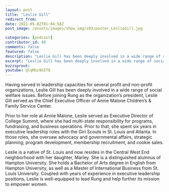 ```yaml
---
layout: post
title: "Leslie Gill"
redirect_from:
date: 2021-05-02T01:04:58Z
post_image: /assets/images/show_img/s03/poster_LeslieGill.jpg

categories: [podcast]
contributor_id: 40
comments: false
featured: false
description: "Leslie Gill has been deeply involved in a wide range of social welfare issues."
excerpt: "Leslie Gill has been deeply involved in a wide range of social welfare issues."
buzzsprout: 
youtube: qlqMGz9GITQ
---
```

Having served in leadership capacities for several profit and non-profit organizations, Leslie Gill has been deeply involved in a wide range of social welfare issues. Before joining Rung as the organization’s president, Leslie Gill served as the Chief Executive Officer of Annie Malone Children’s & Family Service Center.

Prior to her role at Annie Malone, Leslie served as Executive Director of College Summit, where she had multi-state responsibility for programs, fundraising, and business operations. Prior to that, she spent six years in executive leadership roles with the Girl Scouts in St. Louis and Atlanta. In those roles, she oversaw advocacy and governmental affairs, strategic planning, program development, membership recruitment, and cookie sales.

Leslie is a native of St. Louis and now resides in the Central West End neighborhood with her daughter, Marley. She is a distinguished alumnus of Hampton University. She holds a Bachelor of Arts degree in English from Hampton University, as well as a Master of International Business from St. Louis University. Coupled with years of experience in executive leadership positions, Leslie is well-equipped to lead Rung and help further its mission to empower women.
